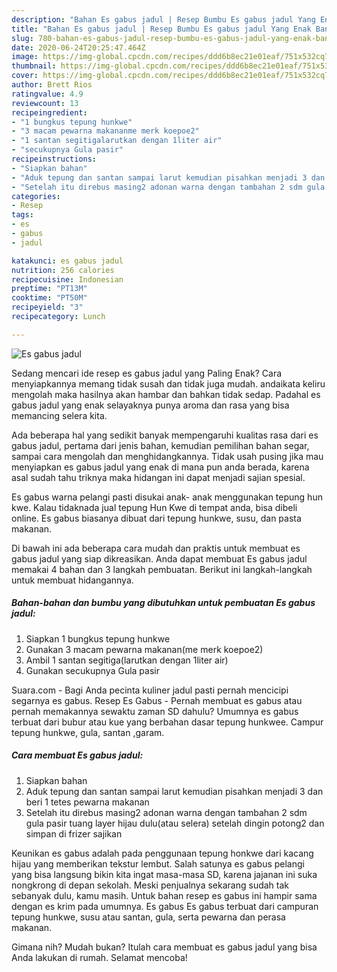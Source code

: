 ```yaml
---
description: "Bahan Es gabus jadul | Resep Bumbu Es gabus jadul Yang Enak Banget"
title: "Bahan Es gabus jadul | Resep Bumbu Es gabus jadul Yang Enak Banget"
slug: 780-bahan-es-gabus-jadul-resep-bumbu-es-gabus-jadul-yang-enak-banget
date: 2020-06-24T20:25:47.464Z
image: https://img-global.cpcdn.com/recipes/ddd6b8ec21e01eaf/751x532cq70/es-gabus-jadul-foto-resep-utama.jpg
thumbnail: https://img-global.cpcdn.com/recipes/ddd6b8ec21e01eaf/751x532cq70/es-gabus-jadul-foto-resep-utama.jpg
cover: https://img-global.cpcdn.com/recipes/ddd6b8ec21e01eaf/751x532cq70/es-gabus-jadul-foto-resep-utama.jpg
author: Brett Rios
ratingvalue: 4.9
reviewcount: 13
recipeingredient:
- "1 bungkus tepung hunkwe"
- "3 macam pewarna makananme merk koepoe2"
- "1 santan segitigalarutkan dengan 1liter air"
- "secukupnya Gula pasir"
recipeinstructions:
- "Siapkan bahan"
- "Aduk tepung dan santan sampai larut kemudian pisahkan menjadi 3 dan beri 1 tetes pewarna makanan"
- "Setelah itu direbus masing2 adonan warna dengan tambahan 2 sdm gula pasir tuang layer hijau dulu(atau selera) setelah dingin potong2 dan simpan di frizer sajikan"
categories:
- Resep
tags:
- es
- gabus
- jadul

katakunci: es gabus jadul 
nutrition: 256 calories
recipecuisine: Indonesian
preptime: "PT13M"
cooktime: "PT50M"
recipeyield: "3"
recipecategory: Lunch

---
```



![Es gabus jadul](https://img-global.cpcdn.com/recipes/ddd6b8ec21e01eaf/751x532cq70/es-gabus-jadul-foto-resep-utama.jpg)

Sedang mencari ide resep es gabus jadul yang Paling Enak? Cara menyiapkannya memang tidak susah dan tidak juga mudah. andaikata keliru mengolah maka hasilnya akan hambar dan bahkan tidak sedap. Padahal es gabus jadul yang enak selayaknya punya aroma dan rasa yang bisa memancing selera kita.

Ada beberapa hal yang sedikit banyak mempengaruhi kualitas rasa dari es gabus jadul, pertama dari jenis bahan, kemudian pemilihan bahan segar, sampai cara mengolah dan menghidangkannya. Tidak usah pusing jika mau menyiapkan es gabus jadul yang enak di mana pun anda berada, karena asal sudah tahu triknya maka hidangan ini dapat menjadi sajian spesial.

Es gabus warna pelangi pasti disukai anak- anak menggunakan tepung hun kwe. Kalau tidaknada jual tepung Hun Kwe di tempat anda, bisa dibeli online. Es gabus biasanya dibuat dari tepung hunkwe, susu, dan pasta makanan.


Di bawah ini ada beberapa cara mudah dan praktis untuk membuat es gabus jadul yang siap dikreasikan. Anda dapat membuat Es gabus jadul memakai 4 bahan dan 3 langkah pembuatan. Berikut ini langkah-langkah untuk membuat hidangannya.

<!--inarticleads1-->

##### Bahan-bahan dan bumbu yang dibutuhkan untuk pembuatan Es gabus jadul:

1. Siapkan 1 bungkus tepung hunkwe
1. Gunakan 3 macam pewarna makanan(me merk koepoe2)
1. Ambil 1 santan segitiga(larutkan dengan 1liter air)
1. Gunakan secukupnya Gula pasir


Suara.com - Bagi Anda pecinta kuliner jadul pasti pernah mencicipi segarnya es gabus. Resep Es Gabus - Pernah membuat es gabus atau pernah memakannya sewaktu zaman SD dahulu? Umumnya es gabus terbuat dari bubur atau kue yang berbahan dasar tepung hunkwee. Campur tepung hunkwe, gula, santan ,garam. 

<!--inarticleads2-->

##### Cara membuat Es gabus jadul:

1. Siapkan bahan
1. Aduk tepung dan santan sampai larut kemudian pisahkan menjadi 3 dan beri 1 tetes pewarna makanan
1. Setelah itu direbus masing2 adonan warna dengan tambahan 2 sdm gula pasir tuang layer hijau dulu(atau selera) setelah dingin potong2 dan simpan di frizer sajikan


Keunikan es gabus adalah pada penggunaan tepung honkwe dari kacang hijau yang memberikan tekstur lembut. Salah satunya es gabus pelangi yang bisa langsung bikin kita ingat masa-masa SD, karena jajanan ini suka nongkrong di depan sekolah. Meski penjualnya sekarang sudah tak sebanyak dulu, kamu masih. Untuk bahan resep es gabus ini hampir sama dengan es krim pada umumnya. Es gabus Es gabus terbuat dari campuran tepung hunkwe, susu atau santan, gula, serta pewarna dan perasa makanan. 

Gimana nih? Mudah bukan? Itulah cara membuat es gabus jadul yang bisa Anda lakukan di rumah. Selamat mencoba!

